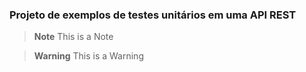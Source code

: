### Projeto de exemplos de testes unitários em uma API REST

> **Note**
> This is a Note

> **Warning**
> This is a Warning

